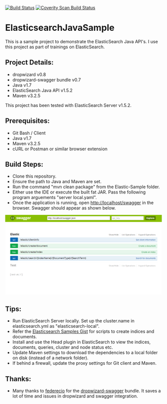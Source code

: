 [![Build Status](https://travis-ci.org/ElasticsearchTraining/ElasticsearchJavaSample.svg?branch=master)](https://travis-ci.org/ElasticsearchTraining/ElasticsearchJavaSample) [![Coverity Scan Build Status](https://scan.coverity.com/projects/6428/badge.svg)](https://scan.coverity.com/projects/elasticsearchtraining-elasticsearchjavasample)

ElasticsearchJavaSample
=======================

This is a sample project to demonstrate the ElasticSearch Java API's. I use this project as part of trainings on ElasticSearch.

Project Details:
----------------
- dropwizard v0.8
- dropwizard-swagger bundle v0.7
- Java v1.7
- ElasticSearch Java API v1.5.2
- Maven v3.2.5

This project has been tested with ElasticSearch Server v1.5.2.

Prerequisites:
--------------
- Git Bash / Client
- Java v1.7
- Maven v3.2.5 
- cURL or Postman or similar browser extension

Build Steps: 
------------
- Clone this repository.
- Ensure the path to Java and Maven are set.
- Run the command "mvn clean package" from the Elastic-Sample folder.
- Either use the IDE or execute the built fat JAR. Pass the following program arguements "server local.yaml".
- Once the application is running, open [http://localhost/swagger](http://localhost/swagger) in the browser. Swagger
should appear as shown below.

![Swagger](swagger.png?raw=true "Swagger") 


Tips:
-----
- Run ElasticSearch Server locally. Set up the cluster.name in elasticsearch.yml as "elasticsearch-local".
- Refer the [Elasticsearch Samples Gist](https://gist.github.com/rajanm/3fdbc7999f0120ce5e87) for scripts
to create indices and documents.
- Install and use the Head plugin in ElasticSearch to view the indices, documents, queries, cluster and node status etc.
- Update Maven settings to download the dependencies to a local folder on disk (instead of a network folder).
- If behind a firewall, update the proxy settings for Git client and Maven.

Thanks:
-------
- Many thanks to [federecio](https://github.com/federecio) for the [dropwizard-swagger](https://github.com/federecio/dropwizard-swagger) 
bundle. It saves a lot of time and issues in dropwizard and swagger integration.
